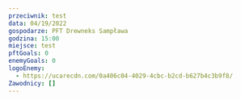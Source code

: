 ```yaml
---
przeciwnik: test
data: 04/19/2022
gospodarze: PFT Drewneks Sampława
godzina: 15:00
miejsce: test
pftGoals: 0
enemyGoals: 0
logoEnemy:
  - https://ucarecdn.com/0a406c04-4029-4cbc-b2cd-b627b4c3b9f8/
Zawodnicy: []
---
```

